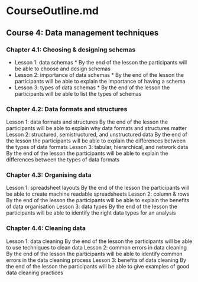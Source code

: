 # CourseOutline.md

## Course 4: Data management techniques

### Chapter 4.1: Choosing & designing schemas
* Lesson 1:  data schemas
      * By the end of the lesson the participants will be able to choose and design schemas
* Lesson 2:  importance of data schemas
      * By the end of the lesson the participants will be able to explain the importance of having a schema
* Lesson 3:  types of data schemas
      * By the end of the lesson the participants will be able to list the types of schemas

### Chapter 4.2: Data formats and structures
Lesson 1: data formats and structures 
By the end of the lesson the participants will be able to explain why data formats and structures matter
Lesson 2: structured, semistructured, and unstructured data
By the end of the lesson the participants will be able to explain the differences between the types of data formats
Lesson 3: tabular, hierarchical, and network data
By the end of the lesson the participants will be able to explain the differences between the types of data formats

### Chapter 4.3: Organising data
Lesson 1:  spreadsheet layouts
By the end of the lesson the participants will be able to create machine readable spreadsheets
Lesson 2:  column & rows
By the end of the lesson the participants will be able to explain the benefits of data organisation
Lesson 3: data types
By the end of the lesson the participants will be able to identify the right data types for an analysis

### Chapter 4.4: Cleaning data
Lesson 1: data cleaning 
By the end of the lesson the participants will be able to use techniques to clean data
Lesson 2: common errors in data cleaning
By the end of the lesson the participants will be able to identify common errors in the data cleaning process
Lesson 3: benefits of data cleaning
By the end of the lesson the participants will be able to  give examples of good data cleaning practices
